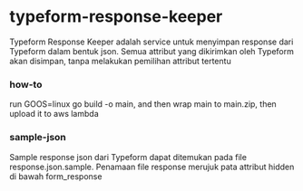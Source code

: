 # typeform-response-keeper
Typeform Response Keeper adalah service untuk menyimpan response dari Typeform dalam bentuk json. Semua attribut yang dikirimkan oleh Typeform akan disimpan, tanpa melakukan pemilihan attribut tertentu

### how-to
run GOOS=linux go build -o main, and then wrap main to main.zip, then upload it to aws lambda

### sample-json
Sample response json dari Typeform dapat ditemukan pada file response.json.sample. Penamaan file response merujuk pata attribut hidden di bawah form_response
